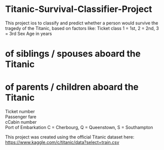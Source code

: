 # Titanic-Survival-Classifier-Project
This project ios to classify and predict whether a person would survive the tragedy of the Titanic, based on factors like:	Ticket class	1 = 1st, 2 = 2nd, 3 = 3rd
Sex	
Age in years	
# of siblings / spouses aboard the Titanic	
# of parents / children aboard the Titanic	
Ticket number	
Passenger fare	
cCabin number	
Port of Embarkation	C = Cherbourg, Q = Queenstown, S = Southampton

This project was created using the official Titanic dataset here: https://www.kaggle.com/c/titanic/data?select=train.csv
